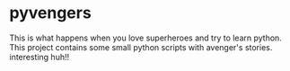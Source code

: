 # pyvengers
This is what happens when you love superheroes and try to learn python. This project contains some small python scripts with avenger's stories. interesting huh!!  
